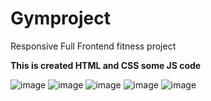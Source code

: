 # Gymproject 
Responsive Full Frontend fitness project

**This is created HTML and CSS some JS code**



![image](https://user-images.githubusercontent.com/55210294/78670544-fd926200-78ee-11ea-8272-2bd93360f8ec.png)
![image](https://user-images.githubusercontent.com/55210294/78673405-24eb2e00-78f3-11ea-84e0-5a8af2e47e16.png)
![image](https://user-images.githubusercontent.com/55210294/78673795-b0fd5580-78f3-11ea-9b2d-589ddbe211d5.png)
![image](https://user-images.githubusercontent.com/55210294/78673960-f02ba680-78f3-11ea-9acf-ca4640da352e.png)
![image](https://user-images.githubusercontent.com/55210294/78674253-5dd7d280-78f4-11ea-9886-a4018c705860.png)
